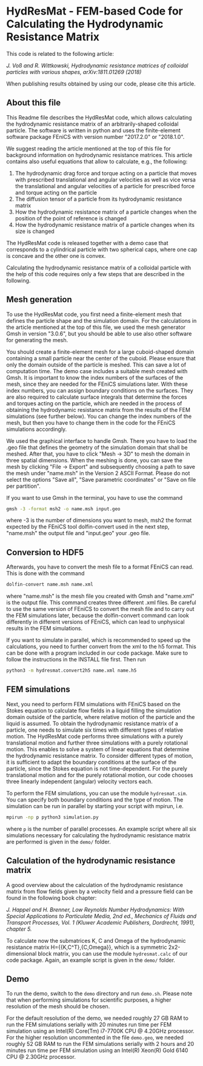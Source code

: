 HydResMat - FEM-based Code for Calculating the Hydrodynamic Resistance Matrix
=============================================================================

This code is related to the following article:

*J. Voß and R. Wittkowski, Hydrodynamic resistance matrices of colloidal
particles with various shapes, arXiv:1811.01269 (2018)*

When publishing results obtained by using our code, please cite this article.


About this file
---------------

This Readme file describes the HydResMat code, which allows calculating the
hydrodynamic resistance matrix of an arbitrarily-shaped colloidal particle. The
software is written in python and uses the finite-element software package
FEniCS with version number "2017.2.0" or "2018.1.0". 

We suggest reading the article mentioned at the top of this file for background
information on hydrodynamic resistance matrices. This article contains also
useful equations that allow to calculate, e.g., the following:
1. The hydrodynamic drag force and torque acting on a particle that moves with
prescribed translational and angular velocities as well as vice versa the
translational and angular velocities of a particle for prescribed force and
torque acting on the particle
2. The diffusion tensor of a particle from its hydrodynamic resistance matrix
3. How the hydrodynamic resistance matrix of a particle changes when the
position of the point of reference is changed
4. How the hydrodynamic resistance matrix of a particle changes when its size
is changed

The HydResMat code is released together with a demo case that corresponds to a
cylindrical particle with two spherical caps, where one cap is concave and the
other one is convex.

Calculating the hydrodynamic resistance matrix of a colloidal particle with the
help of this code requires only a few steps that are described in the following.


Mesh generation
---------------

To use the HydResMat code, you first need a finite-element mesh that defines
the particle shape and the simulation domain. For the calculations in the
article mentioned at the top of this file, we used the mesh generator Gmsh in
version "3.0.6", but you should be able to use also other software for
generating the mesh.

You should create a finite-element mesh for a large cuboid-shaped domain
containing a small particle near the center of the cuboid. Please ensure that
only the domain outside of the particle is meshed. This can save a lot of
computation time. The demo case includes a suitable mesh created with Gmsh.
It is important to know the index numbers of the surfaces of the mesh, since
they are needed for the FEniCS simulations later. With these index numbers, you
can assign boundary conditions on the surfaces. They are also required to
calculate surface integrals that determine the forces and torques acting on
the particle, which are needed in the process of obtaining the hydrodynamic
resistance matrix from the results of the FEM simulations (see further below).
You can change the index numbers of the mesh, but then you have to change them
in the code for the FEniCS simulations accordingly.

We used the graphical interface to handle Gmsh. There you have to load the .geo
file that defines the geometry of the simulation domain that shall be meshed.
After that, you have to click "Mesh -> 3D" to mesh the domain in three
spatial dimensions.
When the meshing is done, you can save the mesh by clicking "File -> Export"
and subsequently choosing a path to save the mesh under "name.msh" in the
Version 2 ASCII Format. Please do not select the options "Save all", "Save
parametric coordinates" or "Save on file per partition".

If you want to use Gmsh in the terminal, you have to use the command

```bash
gmsh -3 -format msh2 -o name.msh input.geo
```

where -3 is the number of dimensions you want to mesh, msh2 the format expected
by the FEniCS tool dolfin-convert used in the next step, "name.msh" the output
file and "input.geo" your .geo file.


Conversion to HDF5
-----------------------

Afterwards, you have to convert the mesh file to a format FEniCS can read. This 
is done with the command

```bash
dolfin-convert name.msh name.xml
```

where "name.msh" is the mesh file you created with Gmsh and "name.xml" is the
output file. This command creates three different .xml files.
Be careful to use the same version of FEniCS to convert the mesh file and to
carry out the FEM simulations later, because the dolfin-convert command can
look differently in different versions of FEniCS, which can lead to unphysical
results in the FEM simulations.

If you want to simulate in parallel, which is recommended to speed up the
calculations, you need to further convert from the xml to the h5 format.
This can be done with a program included in our code package. Make sure to
follow the instructions in the INSTALL file first. Then run

```bash
python3 -m hydresmat.convert2h5 name.xml name.h5
```

FEM simulations
---------------

Next, you need to perform FEM simulations with FEniCS based on the Stokes
equation to calculate flow fields in a liquid filling the simulation domain
outside of the particle, where relative motion of the particle and the liquid
is assumed. To obtain the hydrodynamic resistance matrix of a particle, one
needs to simulate six times with different types of relative motion. The
HydResMat code performs three simulations with a purely translational motion
and further three simulations with a purely rotational motion. This enables
to solve a system of linear equations that determine the hydrodynamic
resistance matrix. To consider different types of motion, it is sufficient
to adapt the boundary conditions at the surface of the particle, since the
Stokes equation is not time-dependent. For the purely translational motion and
for the purely rotational motion, our code chooses three linearly independent
(angular) velocity vectors each.

To perform the FEM simulations, you can use the module `hydresmat.sim`.
You can specify both boundary conditions and the type of motion. The simulation
can be run in parallel by starting your script with mpirun, i.e.

```bash
mpirun -np p python3 simulation.py
```

where `p` is the number of parallel processes. An example script where all six
simulations necessary for calculating the hydrodynamic resistance matrix are
performed is given in the `demo/` folder.

Calculation of the hydrodynamic resistance matrix
-------------------------------------------------

A good overview about the calculation of the hydrodynamic resistance matrix
from flow fields given by a velocity field and a pressure field can be found in
the following book chapter:

*J. Happel and H. Brenner, Low Reynolds Number Hydrodynamics: With Special
Applications to Particulate Media, 2nd ed., Mechanics of Fluids and Transport
Processes, Vol. 1 (Kluwer Academic Publishers, Dordrecht, 1991), chapter 5.*

To calculate now the submatrices K, C and Omega of the hydrodynamic resistance
matrix H={{K,C^T},{C,Omega}}, which is a symmetric 2x2-dimensional block matrix,
you can use the module `hydresmat.calc` of our code package. Again, an example
script is given in the `demo/` folder.

Demo
----

To run the demo, switch to the `demo` directory and run `demo.sh`. Please note 
that when performing simulations for scientific purposes, a higher resolution of 
the mesh should be chosen.

For the default resolution of the demo, we needed roughly 27 GB RAM to run the 
FEM simulations serially with 20 minutes run time per FEM simulation using an 
Intel(R) Core(Tm) i7-7700K CPU @ 4.20GHz processor.
For the higher resolution uncommented in the file `demo.geo`, we needed roughly 
52 GB RAM to run the FEM simulations serially with 2 hours and 20 minutes run 
time per FEM simulation using an Intel(R) Xeon(R) Gold 6140 CPU @ 2.30GHz
processor.
